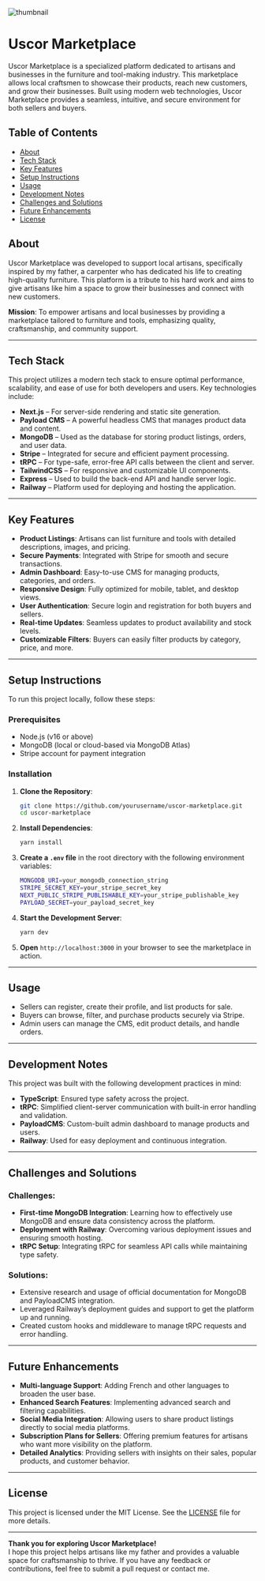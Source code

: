 ![thumbnail](https://github.com/user-attachments/assets/feed4f60-91d5-47c4-87c1-4d268522e9c4)


# **Uscor Marketplace**

Uscor Marketplace is a specialized platform dedicated to artisans and businesses in the furniture and tool-making industry. This marketplace allows local craftsmen to showcase their products, reach new customers, and grow their businesses. Built using modern web technologies, Uscor Marketplace provides a seamless, intuitive, and secure environment for both sellers and buyers.

## **Table of Contents**
- [About](#about)
- [Tech Stack](#tech-stack)
- [Key Features](#key-features)
- [Setup Instructions](#setup-instructions)
- [Usage](#usage)
- [Development Notes](#development-notes)
- [Challenges and Solutions](#challenges-and-solutions)
- [Future Enhancements](#future-enhancements)
- [License](#license)

## **About**
Uscor Marketplace was developed to support local artisans, specifically inspired by my father, a carpenter who has dedicated his life to creating high-quality furniture. This platform is a tribute to his hard work and aims to give artisans like him a space to grow their businesses and connect with new customers.

**Mission**: To empower artisans and local businesses by providing a marketplace tailored to furniture and tools, emphasizing quality, craftsmanship, and community support.

---

## **Tech Stack**
This project utilizes a modern tech stack to ensure optimal performance, scalability, and ease of use for both developers and users. Key technologies include:

- **Next.js** – For server-side rendering and static site generation.
- **Payload CMS** – A powerful headless CMS that manages product data and content.
- **MongoDB** – Used as the database for storing product listings, orders, and user data.
- **Stripe** – Integrated for secure and efficient payment processing.
- **tRPC** – For type-safe, error-free API calls between the client and server.
- **TailwindCSS** – For responsive and customizable UI components.
- **Express** – Used to build the back-end API and handle server logic.
- **Railway** – Platform used for deploying and hosting the application.

---

## **Key Features**
- **Product Listings**: Artisans can list furniture and tools with detailed descriptions, images, and pricing.
- **Secure Payments**: Integrated with Stripe for smooth and secure transactions.
- **Admin Dashboard**: Easy-to-use CMS for managing products, categories, and orders.
- **Responsive Design**: Fully optimized for mobile, tablet, and desktop views.
- **User Authentication**: Secure login and registration for both buyers and sellers.
- **Real-time Updates**: Seamless updates to product availability and stock levels.
- **Customizable Filters**: Buyers can easily filter products by category, price, and more.

---

## **Setup Instructions**

To run this project locally, follow these steps:

### **Prerequisites**
- Node.js (v16 or above)
- MongoDB (local or cloud-based via MongoDB Atlas)
- Stripe account for payment integration

### **Installation**

1. **Clone the Repository**:
   ```bash
   git clone https://github.com/yourusername/uscor-marketplace.git
   cd uscor-marketplace
   ```

2. **Install Dependencies**:
   ```bash
   yarn install
   ```

3. **Create a `.env` file** in the root directory with the following environment variables:
   ```bash
   MONGODB_URI=your_mongodb_connection_string
   STRIPE_SECRET_KEY=your_stripe_secret_key
   NEXT_PUBLIC_STRIPE_PUBLISHABLE_KEY=your_stripe_publishable_key
   PAYLOAD_SECRET=your_payload_secret_key
   ```

4. **Start the Development Server**:
   ```bash
   yarn dev
   ```

5. **Open** `http://localhost:3000` in your browser to see the marketplace in action.

---

## **Usage**

- Sellers can register, create their profile, and list products for sale.
- Buyers can browse, filter, and purchase products securely via Stripe.
- Admin users can manage the CMS, edit product details, and handle orders.

---

## **Development Notes**

This project was built with the following development practices in mind:
- **TypeScript**: Ensured type safety across the project.
- **tRPC**: Simplified client-server communication with built-in error handling and validation.
- **PayloadCMS**: Custom-built admin dashboard to manage products and users.
- **Railway**: Used for easy deployment and continuous integration.

---

## **Challenges and Solutions**

### **Challenges:**
- **First-time MongoDB Integration**: Learning how to effectively use MongoDB and ensure data consistency across the platform.
- **Deployment with Railway**: Overcoming various deployment issues and ensuring smooth hosting.
- **tRPC Setup**: Integrating tRPC for seamless API calls while maintaining type safety.

### **Solutions:**
- Extensive research and usage of official documentation for MongoDB and PayloadCMS integration.
- Leveraged Railway’s deployment guides and support to get the platform up and running.
- Created custom hooks and middleware to manage tRPC requests and error handling.

---

## **Future Enhancements**
- **Multi-language Support**: Adding French and other languages to broaden the user base.
- **Enhanced Search Features**: Implementing advanced search and filtering capabilities.
- **Social Media Integration**: Allowing users to share product listings directly to social media platforms.
- **Subscription Plans for Sellers**: Offering premium features for artisans who want more visibility on the platform.
- **Detailed Analytics**: Providing sellers with insights on their sales, popular products, and customer behavior.

---

## **License**

This project is licensed under the MIT License. See the [LICENSE](LICENSE) file for more details.

---

**Thank you for exploring Uscor Marketplace!**  
I hope this project helps artisans like my father and provides a valuable space for craftsmanship to thrive. If you have any feedback or contributions, feel free to submit a pull request or contact me.
